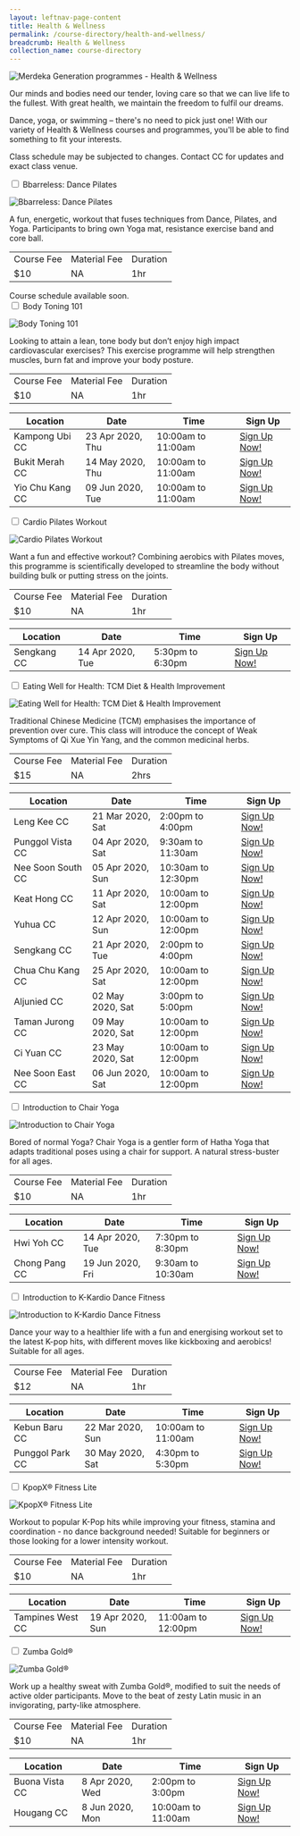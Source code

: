 ```yaml
---
layout: leftnav-page-content
title: Health & Wellness
permalink: /course-directory/health-and-wellness/
breadcrumb: Health & Wellness
collection_name: course-directory
---
```


<div class="courseAccordion">
	<div class="cdDesc">
        <p><img src="/images/course-directory/cd-banner-healthwellness.png" alt="Merdeka Generation programmes - Health & Wellness"></p>
		<p>Our minds and bodies need our tender, loving care so that we can live life to the fullest. With great health, we maintain the freedom to fulfil our dreams.</p>
		<p>Dance, yoga, or swimming – there's no need to pick just one! With our variety of Health & Wellness courses and programmes, you'll be able to find something to fit your interests.</p>
		<p>Class schedule may be subjected to changes. Contact CC for updates and exact class venue.</p>
    </div>
	<div class="row">
	  	<div class="col">
			<div class="tabs healthWellness">
				<div class="tab">
					<a name="bbarrelessdancepilates"></a>  
					<input type="checkbox" id="chck2020_1">
					<label class="tab-label" for="chck2020_1">Bbarreless: Dance Pilates</label>
					<div class="tab-content">
						<div class="img-desc-container">
							<div class="img-container-left">
								<p><img src="/images/course-directory/health-wellness/tbn-bbarreless-dance-pilates.jpg" alt="Bbarreless: Dance Pilates"></p>
							</div>
							<div class="desc-container-right">
								<p>A fun, energetic, workout that fuses techniques from Dance, Pilates, and Yoga. Participants to bring own Yoga mat, resistance exercise band and core ball. </p>
							</div>
						</div>
					</div>
					<div class="tab-content">						
						<div class="tbl-wrap"><table class="tbl">
							<tr>
								<td class="tbl-subhdr">Course Fee</td>
								<td class="tbl-subhdr">Material Fee</td>
								<td class="tbl-subhdr">Duration</td>
							</tr>
							<tr>
								<td class="tbl-conval">$10</td>
								<td class="tbl-conval">NA</td>
								<td class="tbl-conval">1hr</td>
							</tr>
						</table></div>
					</div>					
					<div class="tab-content">
						<div class="tbl-wrap">Course schedule available soon.</div>
					</div>
				</div>				
				<div class="tab">
					<a name="bodytoning101"></a>  
					<input type="checkbox" id="chck2020_2">
					<label class="tab-label" for="chck2020_2">Body Toning 101</label>
					<div class="tab-content">
						<div class="img-desc-container">
							<div class="img-container-left">
								<p><img src="/images/course-directory/health-wellness/tbn-body-toning-101.jpg" alt="Body Toning 101"></p>
							</div>
							<div class="desc-container-right">
								<p>Looking to attain a lean, tone body but don’t enjoy high impact cardiovascular exercises? This exercise programme will help strengthen muscles, burn fat and improve your body posture.</p>
							</div>
						</div>
					</div>
					<div class="tab-content">						
						<div class="tbl-wrap"><table class="tbl">
							<tr>
								<td class="tbl-subhdr">Course Fee</td>
								<td class="tbl-subhdr">Material Fee</td>
								<td class="tbl-subhdr">Duration</td>
							</tr>
							<tr>
								<td class="tbl-conval">$10</td>
								<td class="tbl-conval">NA</td>
								<td class="tbl-conval">1hr</td>
							</tr>
						</table></div>
					</div>
					<div class="tab-content">
						<div class="tbl-wrap"><table class="tbl tblsimpresp">
							<thead>
								<tr>
									<th scope="col" class="tbl-subhdr">Location</th>
									<th scope="col" class="tbl-subhdr">Date</th>
									<th scope="col" class="tbl-subhdr">Time</th>
									<th scope="col" class="tbl-subhdr">Sign Up</th>
								</tr>
							</thead>
							<tbody>
								<tr>
									<td data-label="Location" class="tbl-conval">Kampong Ubi CC</td>
									<td data-label="Date" class="tbl-conval">23 Apr 2020, Thu</td>
									<td data-label="Time" class="tbl-conval">10:00am to 11:00am</td>
									<td data-label="Sign Up" class="tbl-conval"><a href="https://www.onepa.sg/class/details/c026776427" target="_blank">Sign Up Now!</a></td>
								</tr>
								<tr>
									<td data-label="Location" class="tbl-conval">Bukit Merah CC</td>
									<td data-label="Date" class="tbl-conval">14 May 2020, Thu</td>
									<td data-label="Time" class="tbl-conval">10:00am to 11:00am</td>
									<td data-label="Sign Up" class="tbl-conval"><a href="https://www.onepa.sg/class/details/c026776093" target="_blank">Sign Up Now!</a></td>
								</tr>
								<tr>
									<td data-label="Location" class="tbl-conval">Yio Chu Kang CC</td>
									<td data-label="Date" class="tbl-conval">09 Jun 2020, Tue</td>
									<td data-label="Time" class="tbl-conval">10:00am to 11:00am</td>
									<td data-label="Sign Up" class="tbl-conval"><a href="https://www.onepa.sg/class/details/c026779511" target="_blank">Sign Up Now!</a></td>
								</tr>
							</tbody>
						</table></div>
					</div>
				</div>
				<div class="tab">
					<a name="cardiopilatesworkout"></a>  
					<input type="checkbox" id="chck2020_3">
					<label class="tab-label" for="chck2020_3">Cardio Pilates Workout</label>
					<div class="tab-content">
						<div class="img-desc-container">
							<div class="img-container-left">
								<p><img src="/images/course-directory/health-wellness/tbn-cardio-pilates-workout.jpg" alt="Cardio Pilates Workout"></p>
							</div>
							<div class="desc-container-right">
								<p>Want a fun and effective workout? Combining aerobics with Pilates moves, this programme is scientifically developed to streamline the body without building bulk or putting stress on the joints.</p>
							</div>
						</div>
					</div>
					<div class="tab-content">						
						<div class="tbl-wrap"><table class="tbl">
							<tr>
								<td class="tbl-subhdr">Course Fee</td>
								<td class="tbl-subhdr">Material Fee</td>
								<td class="tbl-subhdr">Duration</td>
							</tr>
							<tr>
								<td class="tbl-conval">$10</td>
								<td class="tbl-conval">NA</td>
								<td class="tbl-conval">1hr</td>
							</tr>
						</table></div>
					</div>
					<div class="tab-content">
						<div class="tbl-wrap"><table class="tbl tblsimpresp">
							<thead>
								<tr>
									<th scope="col" class="tbl-subhdr">Location</th>
									<th scope="col" class="tbl-subhdr">Date</th>
									<th scope="col" class="tbl-subhdr">Time</th>
									<th scope="col" class="tbl-subhdr">Sign Up</th>
								</tr>
							</thead>
							<tbody>
								<tr>
									<td data-label="Location" class="tbl-conval">Sengkang CC</td>
									<td data-label="Date" class="tbl-conval">14 Apr 2020, Tue</td>
									<td data-label="Time" class="tbl-conval">5:30pm to 6:30pm</td>
									<td data-label="Sign Up" class="tbl-conval"><a href="https://www.onepa.sg/class/details/c026776110" target="_blank">Sign Up Now!</a></td>
								</tr>
							</tbody>
						</table></div>
					</div>
				</div>
				<div class="tab">
					<a name="eatingwellforhealthtcm"></a>  
					<input type="checkbox" id="chck2020_4">
					<label class="tab-label" for="chck2020_4">Eating Well for Health: TCM Diet & Health Improvement</label>
					<div class="tab-content">
						<div class="img-desc-container">
							<div class="img-container-left">
								<p><img src="/images/course-directory/health-wellness/tbn-eating-well-for-health-tcm-health.jpg" alt="Eating Well for Health: TCM Diet & Health Improvement"></p>
							</div>
							<div class="desc-container-right">
								<p>Traditional Chinese Medicine (TCM) emphasises the importance of prevention over cure. This class will introduce the concept of Weak Symptoms of Qi Xue Yin Yang, and the common medicinal herbs.</p>
							</div>
						</div>
					</div>
					<div class="tab-content">						
						<div class="tbl-wrap"><table class="tbl">
							<tr>
								<td class="tbl-subhdr">Course Fee</td>
								<td class="tbl-subhdr">Material Fee</td>
								<td class="tbl-subhdr">Duration</td>
							</tr>
							<tr>
								<td class="tbl-conval">$15</td>
								<td class="tbl-conval">NA</td>
								<td class="tbl-conval">2hrs</td>
							</tr>
						</table></div>
					</div>
					<div class="tab-content">
						<div class="tbl-wrap"><table class="tbl tblsimpresp">
							<thead>
								<tr>
									<th scope="col" class="tbl-subhdr">Location</th>
									<th scope="col" class="tbl-subhdr">Date</th>
									<th scope="col" class="tbl-subhdr">Time</th>
									<th scope="col" class="tbl-subhdr">Sign Up</th>
								</tr>
							</thead>
							<tbody>
								<tr>
									<td data-label="Location" class="tbl-conval">Leng Kee CC</td>
									<td data-label="Date" class="tbl-conval">21 Mar 2020, Sat</td>
									<td data-label="Time" class="tbl-conval">2:00pm to 4:00pm</td>
									<td data-label="Sign Up" class="tbl-conval"><a href="https://www.onepa.sg/class/details/c026776056" target="_blank">Sign Up Now!</a></td>
								</tr>
								<tr>
									<td data-label="Location" class="tbl-conval">Punggol Vista CC</td>
									<td data-label="Date" class="tbl-conval">04 Apr 2020, Sat</td>
									<td data-label="Time" class="tbl-conval">9:30am to 11:30am</td>
									<td data-label="Sign Up" class="tbl-conval"><a href="https://www.onepa.sg/class/details/c026776379" target="_blank">Sign Up Now!</a></td>
								</tr>
								<tr>
									<td data-label="Location" class="tbl-conval">Nee Soon South CC</td>
									<td data-label="Date" class="tbl-conval">05 Apr 2020, Sun</td>
									<td data-label="Time" class="tbl-conval">10:30am to 12:30pm</td>
									<td data-label="Sign Up" class="tbl-conval"><a href="https://www.onepa.sg/class/details/c026780765" target="_blank">Sign Up Now!</a></td>
								</tr>
								<tr>
									<td data-label="Location" class="tbl-conval">Keat Hong CC</td>
									<td data-label="Date" class="tbl-conval">11 Apr 2020, Sat</td>
									<td data-label="Time" class="tbl-conval">10:00am to 12:00pm</td>
									<td data-label="Sign Up" class="tbl-conval"><a href="https://www.onepa.sg/class/details/c026775990" target="_blank">Sign Up Now!</a></td>
								</tr>
								<tr>
									<td data-label="Location" class="tbl-conval">Yuhua CC</td>
									<td data-label="Date" class="tbl-conval">12 Apr 2020, Sun</td>
									<td data-label="Time" class="tbl-conval">10:00am to 12:00pm</td>
									<td data-label="Sign Up" class="tbl-conval"><a href="https://www.onepa.sg/class/details/c026776425" target="_blank">Sign Up Now!</a></td>
								</tr>
								<tr>
									<td data-label="Location" class="tbl-conval">Sengkang CC</td>
									<td data-label="Date" class="tbl-conval">21 Apr 2020, Tue</td>
									<td data-label="Time" class="tbl-conval">2:00pm to 4:00pm</td>
									<td data-label="Sign Up" class="tbl-conval"><a href="https://www.onepa.sg/class/details/c026776132" target="_blank">Sign Up Now!</a></td>
								</tr>
								<tr>
									<td data-label="Location" class="tbl-conval">Chua Chu Kang CC</td>
									<td data-label="Date" class="tbl-conval">25 Apr 2020, Sat</td>
									<td data-label="Time" class="tbl-conval">10:00am to 12:00pm</td>
									<td data-label="Sign Up" class="tbl-conval"><a href="https://www.onepa.sg/class/details/c026778169" target="_blank">Sign Up Now!</a></td>
								</tr>
								<tr>
									<td data-label="Location" class="tbl-conval">Aljunied CC</td>
									<td data-label="Date" class="tbl-conval">02 May 2020, Sat</td>
									<td data-label="Time" class="tbl-conval">3:00pm to 5:00pm</td>
									<td data-label="Sign Up" class="tbl-conval"><a href="https://www.onepa.sg/class/details/c026776400" target="_blank">Sign Up Now!</a></td>
								</tr>
								<tr>
									<td data-label="Location" class="tbl-conval">Taman Jurong CC</td>
									<td data-label="Date" class="tbl-conval">09 May 2020, Sat</td>
									<td data-label="Time" class="tbl-conval">10:00am to 12:00pm</td>
									<td data-label="Sign Up" class="tbl-conval"><a href="https://www.onepa.sg/class/details/c026777849" target="_blank">Sign Up Now!</a></td>
								</tr>
								<tr>
									<td data-label="Location" class="tbl-conval">Ci Yuan CC</td>
									<td data-label="Date" class="tbl-conval">23 May 2020, Sat</td>
									<td data-label="Time" class="tbl-conval">10:00am to 12:00pm</td>
									<td data-label="Sign Up" class="tbl-conval"><a href="https://www.onepa.sg/class/details/c026776442" target="_blank">Sign Up Now!</a></td>
								</tr>
								<tr>
									<td data-label="Location" class="tbl-conval">Nee Soon East CC</td>
									<td data-label="Date" class="tbl-conval">06 Jun 2020, Sat</td>
									<td data-label="Time" class="tbl-conval">10:00am to 12:00pm</td>
									<td data-label="Sign Up" class="tbl-conval"><a href="https://www.onepa.sg/class/details/c026784681" target="_blank">Sign Up Now!</a></td>
								</tr>
							</tbody>
						</table></div>
					</div>
				</div>
				<div class="tab">
					<a name="introtochairyoga"></a>  
					<input type="checkbox" id="chck2020_5">
					<label class="tab-label" for="chck2020_5">Introduction to Chair Yoga</label>
					<div class="tab-content">
						<div class="img-desc-container">
							<div class="img-container-left">
								<p><img src="/images/course-directory/health-wellness/tbn-introduction-to-chair-yoga.jpg" alt="Introduction to Chair Yoga"></p>
							</div>
							<div class="desc-container-right">
								<p>Bored of normal Yoga? Chair Yoga is a gentler form of Hatha Yoga that adapts traditional poses using a chair for support. A natural stress-buster for all ages. </p>
							</div>
						</div>
					</div>
					<div class="tab-content">						
						<div class="tbl-wrap"><table class="tbl">
							<tr>
								<td class="tbl-subhdr">Course Fee</td>
								<td class="tbl-subhdr">Material Fee</td>
								<td class="tbl-subhdr">Duration</td>
							</tr>
							<tr>
								<td class="tbl-conval">$10</td>
								<td class="tbl-conval">NA</td>
								<td class="tbl-conval">1hr</td>
							</tr>
						</table></div>
					</div>
					<div class="tab-content">
						<div class="tbl-wrap"><table class="tbl tblsimpresp">
							<thead>
								<tr>
									<th scope="col" class="tbl-subhdr">Location</th>
									<th scope="col" class="tbl-subhdr">Date</th>
									<th scope="col" class="tbl-subhdr">Time</th>
									<th scope="col" class="tbl-subhdr">Sign Up</th>
								</tr>
							</thead>
							<tbody>
								<tr>
									<td data-label="Location" class="tbl-conval">Hwi Yoh CC</td>
									<td data-label="Date" class="tbl-conval">14 Apr 2020, Tue</td>
									<td data-label="Time" class="tbl-conval">7:30pm to 8:30pm</td>
									<td data-label="Sign Up" class="tbl-conval"><a href="https://www.onepa.sg/class/details/c026776502" target="_blank">Sign Up Now!</a></td>
								</tr>
								<tr>
									<td data-label="Location" class="tbl-conval">Chong Pang CC</td>
									<td data-label="Date" class="tbl-conval">19 Jun 2020, Fri</td>
									<td data-label="Time" class="tbl-conval">9:30am to 10:30am</td>
									<td data-label="Sign Up" class="tbl-conval"><a href="https://www.onepa.sg/class/details/c026776460" target="_blank">Sign Up Now!</a></td>
								</tr>
							</tbody>
						</table></div>
					</div>
				</div>
				<div class="tab">
					<a name="introtokkardiodancefitness"></a>  
					<input type="checkbox" id="chck2020_6">
					<label class="tab-label" for="chck2020_6">Introduction to K-Kardio Dance Fitness</label>
					<div class="tab-content">
						<div class="img-desc-container">
							<div class="img-container-left">
								<p><img src="/images/course-directory/health-wellness/tbn-introduction-to-k-kardio-dance-fitness.jpg" alt="Introduction to K-Kardio Dance Fitness"></p>
							</div>
							<div class="desc-container-right">
								<p>Dance your way to a healthier life with a fun and energising workout set to the latest K-pop hits, with different moves like kickboxing and aerobics! Suitable for all ages. </p>
							</div>
						</div>
					</div>
					<div class="tab-content">						
						<div class="tbl-wrap"><table class="tbl">
							<tr>
								<td class="tbl-subhdr">Course Fee</td>
								<td class="tbl-subhdr">Material Fee</td>
								<td class="tbl-subhdr">Duration</td>
							</tr>
							<tr>
								<td class="tbl-conval">$12</td>
								<td class="tbl-conval">NA</td>
								<td class="tbl-conval">1hr</td>
							</tr>
						</table></div>
					</div>
					<div class="tab-content">
						<div class="tbl-wrap"><table class="tbl tblsimpresp">
							<thead>
								<tr>
									<th scope="col" class="tbl-subhdr">Location</th>
									<th scope="col" class="tbl-subhdr">Date</th>
									<th scope="col" class="tbl-subhdr">Time</th>
									<th scope="col" class="tbl-subhdr">Sign Up</th>
								</tr>
							</thead>
							<tbody>
								<tr>
									<td data-label="Location" class="tbl-conval">Kebun Baru CC</td>
									<td data-label="Date" class="tbl-conval">22 Mar 2020, Sun</td>
									<td data-label="Time" class="tbl-conval">10:00am to 11:00am</td>
									<td data-label="Sign Up" class="tbl-conval"><a href="https://www.onepa.sg/class/details/c026780515" target="_blank">Sign Up Now!</a></td>
								</tr>
								<tr>
									<td data-label="Location" class="tbl-conval">Punggol Park CC</td>
									<td data-label="Date" class="tbl-conval">30 May 2020, Sat</td>
									<td data-label="Time" class="tbl-conval">4:30pm to 5:30pm</td>
									<td data-label="Sign Up" class="tbl-conval"><a href="https://www.onepa.sg/class/details/c026776581" target="_blank">Sign Up Now!</a></td>
								</tr>
							</tbody>
						</table></div>
					</div>
				</div>
				<div class="tab">
					<a name="kpopxfitnesslite"></a>  
					<input type="checkbox" id="chck2020_7">
					<label class="tab-label" for="chck2020_7">KpopX&reg; Fitness Lite</label>
					<div class="tab-content">
						<div class="img-desc-container">
							<div class="img-container-left">
								<p><img src="/images/course-directory/health-wellness/tbn-kpopx-fitness-lite.jpg" alt="KpopX&reg; Fitness Lite"></p>
							</div>
							<div class="desc-container-right">
								<p>Workout to popular K-Pop hits while improving your fitness, stamina and coordination - no dance background needed! Suitable for beginners or those looking for a lower intensity workout.</p>
							</div>
						</div>
					</div>
					<div class="tab-content">						
						<div class="tbl-wrap"><table class="tbl">
							<tr>
								<td class="tbl-subhdr">Course Fee</td>
								<td class="tbl-subhdr">Material Fee</td>
								<td class="tbl-subhdr">Duration</td>
							</tr>
							<tr>
								<td class="tbl-conval">$10</td>
								<td class="tbl-conval">NA</td>
								<td class="tbl-conval">1hr</td>
							</tr>
						</table></div>
					</div>
					<div class="tab-content">
						<div class="tbl-wrap"><table class="tbl tblsimpresp">
							<thead>
								<tr>
									<th scope="col" class="tbl-subhdr">Location</th>
									<th scope="col" class="tbl-subhdr">Date</th>
									<th scope="col" class="tbl-subhdr">Time</th>
									<th scope="col" class="tbl-subhdr">Sign Up</th>
								</tr>
							</thead>
							<tbody>
								<tr>
									<td data-label="Location" class="tbl-conval">Tampines West CC</td>
									<td data-label="Date" class="tbl-conval">19 Apr 2020, Sun</td>
									<td data-label="Time" class="tbl-conval">11:00am to 12:00pm</td>
									<td data-label="Sign Up" class="tbl-conval"><a href="https://www.onepa.sg/class/details/c026776099" target="_blank">Sign Up Now!</a></td>
								</tr>
							</tbody>
						</table></div>
					</div>
				</div>
				<div class="tab">
					<a name="zumbagold"></a>  
					<input type="checkbox" id="chck2020_8">
					<label class="tab-label" for="chck2020_8">Zumba Gold&reg;</label>
					<div class="tab-content">
						<div class="img-desc-container">
							<div class="img-container-left">
								<p><img src="/images/course-directory/health-wellness/tbn-zumba-gold.jpg" alt="Zumba Gold&reg;"></p>
							</div>
							<div class="desc-container-right">
								<p>Work up a healthy sweat with Zumba Gold&reg;, modified to suit the needs of active older participants. Move to the beat of zesty Latin music in an invigorating, party-like atmosphere. </p>
							</div>
						</div>
					</div>
					<div class="tab-content">						
						<div class="tbl-wrap"><table class="tbl">
							<tr>
								<td class="tbl-subhdr">Course Fee</td>
								<td class="tbl-subhdr">Material Fee</td>
								<td class="tbl-subhdr">Duration</td>
							</tr>
							<tr>
								<td class="tbl-conval">$10</td>
								<td class="tbl-conval">NA</td>
								<td class="tbl-conval">1hr</td>
							</tr>
						</table></div>
					</div>
					<div class="tab-content">
						<div class="tbl-wrap"><table class="tbl tblsimpresp">
							<thead>
								<tr>
									<th scope="col" class="tbl-subhdr">Location</th>
									<th scope="col" class="tbl-subhdr">Date</th>
									<th scope="col" class="tbl-subhdr">Time</th>
									<th scope="col" class="tbl-subhdr">Sign Up</th>
								</tr>
							</thead>
							<tbody>
								<tr>
									<td data-label="Location" class="tbl-conval">Buona Vista CC</td>
									<td data-label="Date" class="tbl-conval">8 Apr 2020, Wed</td>
									<td data-label="Time" class="tbl-conval">2:00pm to 3:00pm</td>
									<td data-label="Sign Up" class="tbl-conval"><a href="https://www.onepa.sg/class/details/c026778961" target="_blank">Sign Up Now!</a></td>
								</tr>
								<tr>
									<td data-label="Location" class="tbl-conval">Hougang CC</td>
									<td data-label="Date" class="tbl-conval">8 Jun 2020, Mon</td>
									<td data-label="Time" class="tbl-conval">10:00am to 11:00am</td>
									<td data-label="Sign Up" class="tbl-conval"><a href="https://www.onepa.sg/class/details/c026791100" target="_blank">Sign Up Now!</a></td>
								</tr>
							</tbody>
						</table></div>
					</div>
				</div>
			</div>
		</div>
	</div>
</div>

